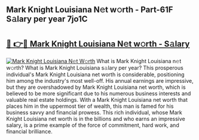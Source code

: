 ## Mark Knight Louisiana N𝚎t w𝚘rth - Part-61F S𝚊lary per year 7jo1C

# <h2><a href="http://gc1falj.nevu.top/?p=Mark+Knight+Louisiana">🔗 👉🔴 Mark Knight Louisiana N𝚎t w𝚘rth - S𝚊lary</a></h2>

[![Mark Knight Louisiana N𝚎t W𝚘rth](https://i.imgur.com/Oavwk0R.jpeg)](http://gc1falj.nevu.top/?p=Mark+Knight+Louisiana)
What is Mark Knight Louisiana n𝚎t w𝚘rth? What is Mark Knight Louisiana s𝚊lary per year?
This prosperous individual's Mark Knight Louisiana net worth is considerable, positioning him among the industry's most well-off. His annual earnings are impressive, but they are overshadowed by Mark Knight Louisiana net worth, which is believed to be more significant due to his numerous business interests and valuable real estate holdings. With a Mark Knight Louisiana net worth that places him in the uppermost tier of wealth, this man is famed for his business savvy and financial prowess. This rich individual, whose Mark Knight Louisiana net worth is in the billions and who earns an impressive salary, is a prime example of the force of commitment, hard work, and financial brilliance.
